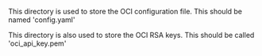 This directory is used to store the OCI configuration file. 
This should be named 'config.yaml'

This directory is also used to store the OCI RSA keys. 
This should be called 'oci_api_key.pem'